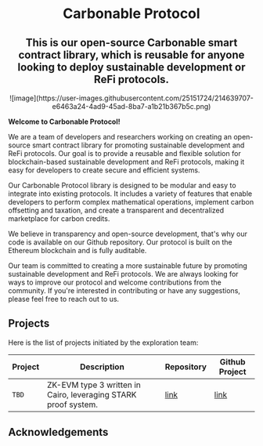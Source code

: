 <div align="center">
    <h1>Carbonable Protocol </h1>
    <h2>This is our open-source Carbonable smart contract library, which is reusable for anyone looking to deploy sustainable development or ReFi protocols.</h2>
    ![image](https://user-images.githubusercontent.com/25151724/214639707-e6463a24-4ad9-45ad-8ba7-a1b21b367b5c.png)
<div align="left">

**Welcome to Carbonable Protocol!**

We are a team of developers and researchers working on creating an open-source smart contract library for promoting sustainable development and ReFi protocols. Our goal is to provide a reusable and flexible solution for blockchain-based sustainable development and ReFi protocols, making it easy for developers to create secure and efficient systems.

Our Carbonable Protocol library is designed to be modular and easy to integrate into existing protocols. It includes a variety of features that enable developers to perform complex mathematical operations, implement carbon offsetting and taxation, and create a transparent and decentralized marketplace for carbon credits.

We believe in transparency and open-source development, that's why our code is available on our Github repository. Our protocol is built on the Ethereum blockchain and is fully auditable.

Our team is committed to creating a more sustainable future by promoting sustainable development and ReFi protocols. We are always looking for ways to improve our protocol and welcome contributions from the community. If you're interested in contributing or have any suggestions, please feel free to reach out to us.

## Projects

Here is the list of projects initiated by the exploration team:

| Project  | Description                     | Repository                                     | Github Project                                          |
| -------- | ------------------------------- | ---------------------------------------------- | ------------------------------------------------------- |
| `TBD` | ZK-EVM type 3 written in Cairo, leveraging STARK proof system. | [link](https://github.com/sayajin-labs/kakarot) | [link](https://github.com/orgs/sayajin-labs/projects/3) |


## Acknowledgements


<div align="center">

<div align="center">
